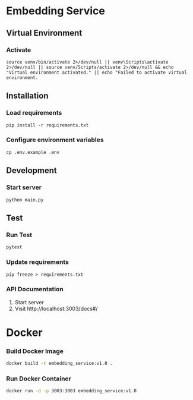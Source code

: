 # Embedding Service

## Virtual Environment 

### Activate
```
source venv/bin/activate 2>/dev/null || venv\Scripts\activate 2>/dev/null || source venv/Scripts/activate 2>/dev/null && echo "Virtual environment activated." || echo "Failed to activate virtual environment.
```

## Installation

### Load requirements
```
pip install -r requirements.txt
```

### Configure environment variables
```
cp .env.example .env
```

## Development

### Start server
```
python main.py
```

## Test

### Run Test
```
pytest
```

### Update requirements
```
pip freeze > requirements.txt
```

### API Documentation
1. Start server
2. Visit http://localhost:3003/docs#/

# Docker

### Build Docker Image
```bash
docker build -t embedding_service:v1.0 .
```

### Run Docker Container
```bash
docker run -d -p 3003:3003 embedding_service:v1.0
```
